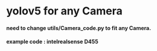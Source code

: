 # yolov5 for any Camera
#### need to change utils/Camera_code.py to fit any Camera.
#### example code : intelrealsense D455
